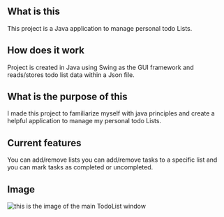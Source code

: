 
<h2>What is this</h2>

<p>This project is a Java application to manage personal todo Lists.</p>

  
  

<h2>How does it work</h2>

<p>Project is created in Java using Swing as the GUI framework and reads/stores todo list data within a Json file.</p>

  

<h2>What is the purpose of this</h2>

<p>I made this project to familiarize myself with java principles and create a helpful application to manage my personal todo Lists.</p>

  

<h2>Current features</h2>

<p>You can add/remove lists you can add/remove tasks to a specific list and you can mark tasks as completed or uncompleted.</p>

  

<h2>Image </h2>

![this is the image of the main TodoList window](https://i.imgur.com/ERTCJNJ.png)
